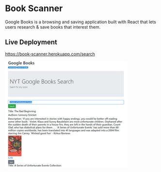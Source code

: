 # Book Scanner

Google Books is a browsing and saving application built with React that lets users research & save books that interest them.

## Live Deployment

https://book-scanner.herokuapp.com/search


<img src="client/public/images/1preview.jpeg" alt="blank" width="80%" height="80%">
<br><br>

